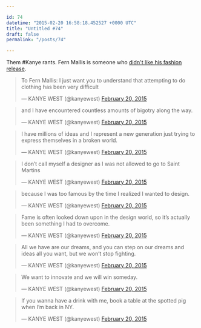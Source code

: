 ```yaml
---

id: 74
datetime: "2015-02-20 16:58:18.452527 +0000 UTC"
title: "Untitled #74"
draft: false
permalink: "/posts/74"

---
```


Them #Kanye rants. Fern Mallis is someone who [didn't like his fashion release](http://www.designntrend.com/articles/40640/20150219/kanye-west-has-fans-and-haters-in-new-york-ny-fashion-week-creators-disses-him.htm).

<blockquote class="twitter-tweet" lang="en"><p>To Fern Mallis: I just want you to understand that attempting to do clothing has been very difficult</p>&mdash; KANYE WEST (@kanyewest) <a href="https://twitter.com/kanyewest/status/568799033189232640">February 20, 2015</a></blockquote>
<script async src="//platform.twitter.com/widgets.js" charset="utf-8"></script>

<blockquote class="twitter-tweet" lang="en"><p>and I have encountered countless amounts of bigotry along the way.</p>&mdash; KANYE WEST (@kanyewest) <a href="https://twitter.com/kanyewest/status/568799064843685888">February 20, 2015</a></blockquote>
<script async src="//platform.twitter.com/widgets.js" charset="utf-8"></script>

<blockquote class="twitter-tweet" lang="en"><p>I have millions of ideas and I represent a new generation just trying to express themselves in a broken world.</p>&mdash; KANYE WEST (@kanyewest) <a href="https://twitter.com/kanyewest/status/568799126965473281">February 20, 2015</a></blockquote>
<script async src="//platform.twitter.com/widgets.js" charset="utf-8"></script>

<blockquote class="twitter-tweet" lang="en"><p>I don’t call myself a designer as I was not allowed to go to Saint Martins</p>&mdash; KANYE WEST (@kanyewest) <a href="https://twitter.com/kanyewest/status/568799151686750208">February 20, 2015</a></blockquote>
<script async src="//platform.twitter.com/widgets.js" charset="utf-8"></script>

<blockquote class="twitter-tweet" lang="en"><p>because I was too famous by the time I realized I wanted to design.</p>&mdash; KANYE WEST (@kanyewest) <a href="https://twitter.com/kanyewest/status/568799174637985792">February 20, 2015</a></blockquote>
<script async src="//platform.twitter.com/widgets.js" charset="utf-8"></script>

<blockquote class="twitter-tweet" lang="en"><p>Fame is often looked down upon in the design world, so it’s actually been something I had to overcome.</p>&mdash; KANYE WEST (@kanyewest) <a href="https://twitter.com/kanyewest/status/568799196234387457">February 20, 2015</a></blockquote>
<script async src="//platform.twitter.com/widgets.js" charset="utf-8"></script>

<blockquote class="twitter-tweet" lang="en"><p>All we have are our dreams, and you can step on our dreams and ideas all you want, but we won’t stop fighting.</p>&mdash; KANYE WEST (@kanyewest) <a href="https://twitter.com/kanyewest/status/568799246226292737">February 20, 2015</a></blockquote>
<script async src="//platform.twitter.com/widgets.js" charset="utf-8"></script>

<blockquote class="twitter-tweet" lang="en"><p>We want to innovate and we will win someday.</p>&mdash; KANYE WEST (@kanyewest) <a href="https://twitter.com/kanyewest/status/568799361599082496">February 20, 2015</a></blockquote>
<script async src="//platform.twitter.com/widgets.js" charset="utf-8"></script>

<blockquote class="twitter-tweet" lang="en"><p>If you wanna have a drink with me, book a table at the spotted pig when I’m back in NY.</p>&mdash; KANYE WEST (@kanyewest) <a href="https://twitter.com/kanyewest/status/568799391571513344">February 20, 2015</a></blockquote>
<script async src="//platform.twitter.com/widgets.js" charset="utf-8"></script>
